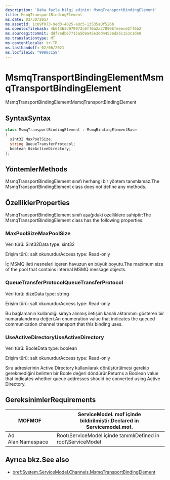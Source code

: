 ```yaml
---
description: 'Daha fazla bilgi edinin: MsmqTransportBindingElement'
title: MsmqTransportBindingElement
ms.date: 03/30/2017
ms.assetid: 1c89f073-9ed3-4025-a8c5-13535a0f526b
ms.openlocfilehash: 4b6f363d979972c6ff0a2a378906feeece2ff6b2
ms.sourcegitcommit: ddf7edb67715a5b9a45e3dd44536dabc153c1de0
ms.translationtype: MT
ms.contentlocale: tr-TR
ms.lasthandoff: 02/06/2021
ms.locfileid: "99803158"
---
```

# <a name="msmqtransportbindingelement"></a><span data-ttu-id="4b24b-103">MsmqTransportBindingElement</span><span class="sxs-lookup"><span data-stu-id="4b24b-103">MsmqTransportBindingElement</span></span>

<span data-ttu-id="4b24b-104">MsmqTransportBindingElement</span><span class="sxs-lookup"><span data-stu-id="4b24b-104">MsmqTransportBindingElement</span></span>  
  
## <a name="syntax"></a><span data-ttu-id="4b24b-105">Syntax</span><span class="sxs-lookup"><span data-stu-id="4b24b-105">Syntax</span></span>  
  
```csharp
class MsmqTransportBindingElement : MsmqBindingElementBase  
{  
  sint32 MaxPoolSize;  
  string QueueTransferProtocol;  
  boolean UseActiveDirectory;  
};  
```  
  
## <a name="methods"></a><span data-ttu-id="4b24b-106">Yöntemler</span><span class="sxs-lookup"><span data-stu-id="4b24b-106">Methods</span></span>  

 <span data-ttu-id="4b24b-107">MsmqTransportBindingElement sınıfı herhangi bir yöntem tanımlamaz.</span><span class="sxs-lookup"><span data-stu-id="4b24b-107">The MsmqTransportBindingElement class does not define any methods.</span></span>  
  
## <a name="properties"></a><span data-ttu-id="4b24b-108">Özellikler</span><span class="sxs-lookup"><span data-stu-id="4b24b-108">Properties</span></span>  

 <span data-ttu-id="4b24b-109">MsmqTransportBindingElement sınıfı aşağıdaki özelliklere sahiptir:</span><span class="sxs-lookup"><span data-stu-id="4b24b-109">The MsmqTransportBindingElement class has the following properties:</span></span>  
  
### <a name="maxpoolsize"></a><span data-ttu-id="4b24b-110">MaxPoolSize</span><span class="sxs-lookup"><span data-stu-id="4b24b-110">MaxPoolSize</span></span>  

 <span data-ttu-id="4b24b-111">Veri türü: Sint32</span><span class="sxs-lookup"><span data-stu-id="4b24b-111">Data type: sint32</span></span>  
  
 <span data-ttu-id="4b24b-112">Erişim türü: salt okunurdur</span><span class="sxs-lookup"><span data-stu-id="4b24b-112">Access type: Read-only</span></span>  
  
 <span data-ttu-id="4b24b-113">İç MSMQ ileti nesneleri içeren havuzun en büyük boyutu.</span><span class="sxs-lookup"><span data-stu-id="4b24b-113">The maximum size of the pool that contains internal MSMQ message objects.</span></span>  
  
### <a name="queuetransferprotocol"></a><span data-ttu-id="4b24b-114">QueueTransferProtocol</span><span class="sxs-lookup"><span data-stu-id="4b24b-114">QueueTransferProtocol</span></span>  

 <span data-ttu-id="4b24b-115">Veri türü: dize</span><span class="sxs-lookup"><span data-stu-id="4b24b-115">Data type: string</span></span>  
  
 <span data-ttu-id="4b24b-116">Erişim türü: salt okunurdur</span><span class="sxs-lookup"><span data-stu-id="4b24b-116">Access type: Read-only</span></span>  
  
 <span data-ttu-id="4b24b-117">Bu bağlamanın kullandığı sıraya alınmış iletişim kanalı aktarımını gösteren bir numaralandırma değeri.</span><span class="sxs-lookup"><span data-stu-id="4b24b-117">An enumeration value that indicates the queued communication channel transport that this binding uses.</span></span>  
  
### <a name="useactivedirectory"></a><span data-ttu-id="4b24b-118">UseActiveDirectory</span><span class="sxs-lookup"><span data-stu-id="4b24b-118">UseActiveDirectory</span></span>  

 <span data-ttu-id="4b24b-119">Veri türü: Boole</span><span class="sxs-lookup"><span data-stu-id="4b24b-119">Data type: boolean</span></span>  
  
 <span data-ttu-id="4b24b-120">Erişim türü: salt okunurdur</span><span class="sxs-lookup"><span data-stu-id="4b24b-120">Access type: Read-only</span></span>  
  
 <span data-ttu-id="4b24b-121">Sıra adreslerinin Active Directory kullanılarak dönüştürülmesi gerekip gerekmediğini belirten bir Boole değeri döndürür.</span><span class="sxs-lookup"><span data-stu-id="4b24b-121">Returns a Boolean value that indicates whether queue addresses should be converted using Active Directory.</span></span>  
  
## <a name="requirements"></a><span data-ttu-id="4b24b-122">Gereksinimler</span><span class="sxs-lookup"><span data-stu-id="4b24b-122">Requirements</span></span>  
  
|<span data-ttu-id="4b24b-123">MOF</span><span class="sxs-lookup"><span data-stu-id="4b24b-123">MOF</span></span>|<span data-ttu-id="4b24b-124">ServiceModel. mof içinde bildirilmiştir.</span><span class="sxs-lookup"><span data-stu-id="4b24b-124">Declared in Servicemodel.mof.</span></span>|  
|---------|-----------------------------------|  
|<span data-ttu-id="4b24b-125">Ad Alanı</span><span class="sxs-lookup"><span data-stu-id="4b24b-125">Namespace</span></span>|<span data-ttu-id="4b24b-126">Root\ServiceModel içinde tanımlı</span><span class="sxs-lookup"><span data-stu-id="4b24b-126">Defined in root\ServiceModel</span></span>|  
  
## <a name="see-also"></a><span data-ttu-id="4b24b-127">Ayrıca bkz.</span><span class="sxs-lookup"><span data-stu-id="4b24b-127">See also</span></span>

- <xref:System.ServiceModel.Channels.MsmqTransportBindingElement>
